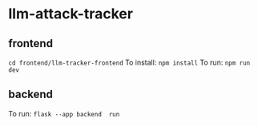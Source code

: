 # llm-attack-tracker

## frontend
`cd frontend/llm-tracker-frontend`
To install: `npm install`
To run: `npm run dev`

## backend
To run: `flask --app backend  run`